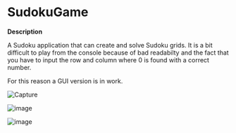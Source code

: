 # SudokuGame

**Description**

A Sudoku application that can create and solve Sudoku grids.
It is a bit difficult to play from the console because of bad readabilty and the fact that you have to input the row and column where 0 is found with a correct number.

For this reason a GUI version is in work.

![Capture](https://user-images.githubusercontent.com/17747067/133142481-6bb0636b-eb18-473e-be44-5b5482c35d11.PNG)

![image](https://user-images.githubusercontent.com/17747067/133142413-3988cf72-5b72-4b6f-8189-5229d21a604c.png)

![image](https://user-images.githubusercontent.com/17747067/133143413-04280130-3a2f-4796-8a92-ac12225be148.png)
